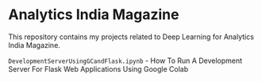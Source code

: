 # Analytics India Magazine

This repository contains my projects related to Deep Learning for Analytics India Magazine.

`DevelopmentServerUsingGCandFlask.ipynb` - How To Run A Development Server For Flask Web Applications Using Google Colab
